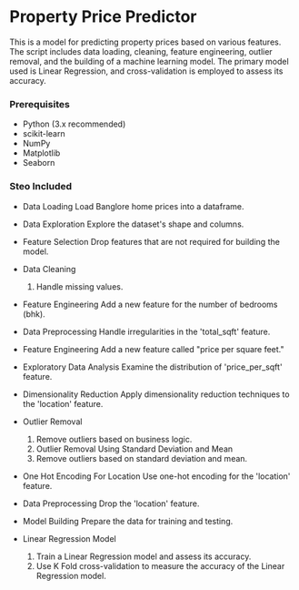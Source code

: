 
# Property Price Predictor


This is a model for predicting property prices based on various features. The script includes data loading, cleaning, feature engineering, outlier removal, and the building of a machine learning model. The primary model used is Linear Regression, and cross-validation is employed to assess its accuracy.

### Prerequisites

- Python (3.x recommended)
- scikit-learn
- NumPy
- Matplotlib
- Seaborn


### Steo Included

- Data Loading
Load Banglore home prices into a dataframe.

- Data Exploration
Explore the dataset's shape and columns.

- Feature Selection
Drop features that are not required for building the model.

- Data Cleaning
    1. Handle missing values.

- Feature Engineering
Add a new feature for the number of bedrooms (bhk).

- Data Preprocessing
Handle irregularities in the 'total_sqft' feature.

- Feature Engineering
Add a new feature called "price per square feet."

- Exploratory Data Analysis
Examine the distribution of 'price_per_sqft' feature.

- Dimensionality Reduction
Apply dimensionality reduction techniques to the 'location' feature.

- Outlier Removal
    1. Remove outliers based on business logic.
    2. Outlier Removal Using Standard Deviation and Mean
    3. Remove outliers based on standard deviation and mean.


- One Hot Encoding For Location
Use one-hot encoding for the 'location' feature.

- Data Preprocessing
Drop the 'location' feature.

- Model Building
Prepare the data for training and testing.

- Linear Regression Model
    1. Train a Linear Regression model and assess its accuracy.
    2. Use K Fold cross-validation to measure the accuracy of the Linear Regression model.
